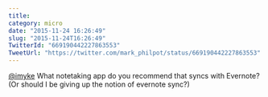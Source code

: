 ```yaml
---
title: 
category: micro
date: "2015-11-24 16:26:49"
slug: "2015-11-24T16:26:49"
TwitterId: "669190442227863553"
TweetUrl: "https://twitter.com/mark_philpot/status/669190442227863553"
---
```


[@imyke](https://twitter.com/imyke) What notetaking app do you recommend that
syncs with Evernote? (Or should I be giving up the notion of evernote sync?)
